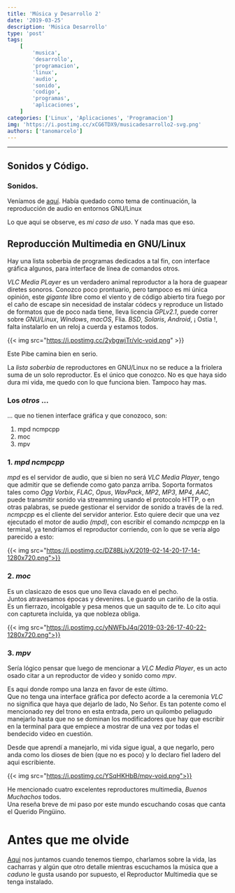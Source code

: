 ```yaml
---
title: 'Música y Desarrollo 2'
date: '2019-03-25'
description: 'Música Desarrollo'
type: 'post'
tags:
    [
        'musica',
        'desarrollo',
        'programacion',
        'linux',
        'audio',
        'sonido',
        'codigo',
        'programas',
        'aplicaciones',
    ]
categories: ['Linux', 'Aplicaciones', 'Programacion']
img: 'https://i.postimg.cc/xCG6TDX9/musicadesarrollo2-svg.png'
authors: ['tanomarcelo']
---
```


---

## Sonidos y Código.

### Sonidos.

Veníamos de [aquí](/post/2019/02/música-y-desarrollo-1/).
Había quedado como tema de continuación, la reproducción de audio en entornos GNU/Linux

Lo que aqui se observe, es _mi caso de uso_. Y nada mas que eso.

## Reproducción Multimedia en GNU/Linux

Hay una lista soberbia de programas dedicados a tal fin, con interface gráfica algunos, para interface de línea de comandos otros.

_VLC Media PLayer_ es un verdadero animal reproductor a la hora de guapear diretes sonoros. Conozco poco prontuario, pero tampoco es mi única opinión, este _gigante_ libre como el viento y de código abierto tira fuego por el caño de escape sin necesidad de instalar códecs y reproduce un listado de formatos que de poco nada tiene, lleva licencia _GPLv2.1_, puede correr sobre _GNU/Linux_, _Windows_, _macOS_, Flia. _BSD_, _Solaris_, _Android_, ¡ Ostia !, falta instalarlo en un reloj a cuerda y estamos todos.

{{< img src="https://i.postimg.cc/2ybgwjTr/vlc-void.png" >}}

Este Pibe camina bien en serio.

La _lista soberbia_ de reproductores en GNU/Linux no se reduce a la friolera suma de un solo reproductor. Es el único que conozco.
No es que haya sido dura mi vida, me quedo con lo que funciona bien. Tampoco hay mas.

### Los _otros_ ...

... que no tienen interface gráfica y que conozoco, son:

1. mpd ncmpcpp
2. moc
3. mpv

### 1. _mpd ncmpcpp_

_mpd_ es el servidor de audio, que si bien no será _VLC Media Player_, tengo que admitir que se defiende como gato panza arriba. Soporta formatos tales como _Ogg Vorbix_, _FLAC_, _Opus_, _WavPack_, _MP2_, _MP3_, _MP4_, _AAC_, puede transmitir sonido via streamming usando el protocolo HTTP, o en otras palabras, se puede gestionar el servidor de sonido a través de la red. <br> _ncmpcpp_ es el cliente del servidor anterior. Esto quiere decir que una vez ejecutado el motor de audio _(mpd)_, con escribir el comando _ncmpcpp_ en la terminal, ya tendríamos el reproductor corriendo, con lo que se vería algo parecido a esto:

{{< img src="https://i.postimg.cc/DZ8BLjyX/2019-02-14-20-17-14-1280x720.png">}}

### 2. _moc_

Es un clasicazo de esos que uno lleva clavado en el pecho. <br>Juntos atravesamos épocas y devenires. Le guardo un cariño de la ostia. <br>Es un fierrazo, incolgable y pesa menos que un saquito de te. Lo cito aqui con captureta incluída, ya que nobleza obliga.

{{< img src="https://i.postimg.cc/yNWFbJ4q/2019-03-26-17-40-22-1280x720.png">}}

### 3. _mpv_

Sería lógico pensar que luego de mencionar a _VLC Media Player_, es un acto osado citar a un reproductor de video y sonido como _mpv_.

Es aqui donde rompo una lanza en favor de este último. <br>
Que no tenga una interface gráfica por defecto acorde a la ceremonia _VLC_ no significa que haya que dejarlo de lado, No Señor. Es tan potente como el mencionado rey del trono en esta entrada, pero un quilombo peliagudo manejarlo hasta que no se dominan los modificadores que hay que escribir en la terminal para que empiece a mostrar de una vez por todas el bendecido video en cuestión.

Desde que aprendí a manejarlo, mi vida sigue igual, a que negarlo, pero anda como los dioses de bien (que no es poco) y lo declaro fiel ladero del aqui escribiente.

{{< img src="https://i.postimg.cc/YSqHKHbB/mpv-void.png">}}

He mencionado cuatro excelentes reproductores multimedia, _Buenos Muchachos_ todos.<br>
Una reseña breve de mi paso por este mundo escuchando cosas que canta el Querido Pingüino.

# Antes que me olvide

[Aqui](https://t.me/PatoJADCommunity) nos juntamos cuando tenemos tiempo, charlamos sobre la vida, las cacharras y algún que otro detalle mientras escuchamos la música que a _caduno_ le gusta usando por supuesto, el Reproductor Multimedia que se tenga instalado.
